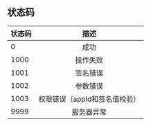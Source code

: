 ## <span id="api-example-for-a-submenu-code">状态码</span>

| 状态码 |             描述              |
| ------ | :---------------------------: |
| 0      |             成功              |
| 1000   |           操作失败            |
| 1001   |           签名错误            |
| 1002   |           参数错误            |
| 1003   | 权限错误（appId和签名值校验） |
| 9999   |          服务器异常           |

